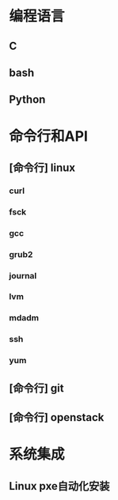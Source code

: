编程语言
========

C
---

bash
----

Python
------

命令行和API
==========

[命令行] linux
--------------

### curl

### fsck

### gcc

### grub2

### journal

### lvm

### mdadm

### ssh

### yum

[命令行] git
------------

[命令行] openstack
------------------

系统集成
========

Linux pxe自动化安装
------------------
